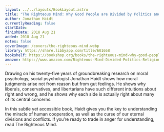 ```yaml
---
layout: ../../layouts/BookLayout.astro
title: "The Righteous Mind: Why Good People are Divided by Politics and Religion"
author: Jonathan Haidt
currentlyReading: false
startDate:
finishDate: 2018 Aug 21
added: 2018 Aug 21
notes: false
coverImage: /covers/the-righteous-mind.webp
library: https://share.libbyapp.com/title/601668
bookshelf: https://bookshop.org/books/the-righteous-mind-why-good-people-are-divided-by-politics-and-religion-9798200560639/9780307455772
amazon: https://www.amazon.com/Righteous-Mind-Divided-Politics-Religion/dp/0307455777
---
```


Drawing on his twenty-five years of groundbreaking research on moral psychology, social psychologist Jonathan Haidt shows how moral judgments arise not from reason but from gut feelings. He shows why liberals, conservatives, and libertarians have such different intuitions about right and wrong, and he shows why each side is actually right about many of its central concerns.

In this subtle yet accessible book, Haidt gives you the key to understanding the miracle of human cooperation, as well as the curse of our eternal divisions and conflicts. If you’re ready to trade in anger for understanding, read The Righteous Mind.

<!-- ### Notes & Highlights -->
